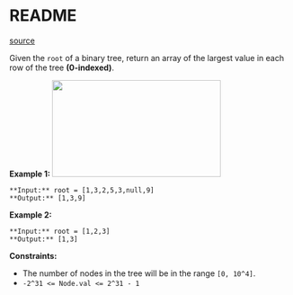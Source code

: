 # README #
[source](https://leetcode.com/problems/find-largest-value-in-each-tree-row/)

Given the `root` of a binary tree, return an array of the largest value in each row of the tree **(0-indexed)**.


**Example 1:**
<img alt="" src="https://assets.leetcode.com/uploads/2020/08/21/largest_e1.jpg" style="width: 300px; height: 172px;" />
```
**Input:** root = [1,3,2,5,3,null,9]
**Output:** [1,3,9]
```

**Example 2:**

```
**Input:** root = [1,2,3]
**Output:** [1,3]
```


**Constraints:**


+ The number of nodes in the tree will be in the range `[0, 10^4]`.
+ `-2^31 <= Node.val <= 2^31 - 1`


